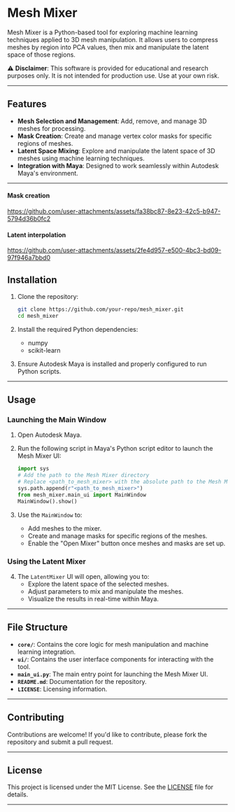 # Mesh Mixer

Mesh Mixer is a Python-based tool for exploring machine learning techniques applied to 3D mesh manipulation. It allows users to compress meshes by region into PCA values, then mix and manipulate the latent space of those regions.

⚠️ **Disclaimer**: This software is provided for educational and research purposes only. It is not intended for production use. Use at your own risk.

---

## Features

- **Mesh Selection and Management**: Add, remove, and manage 3D meshes for processing.
- **Mask Creation**: Create and manage vertex color masks for specific regions of meshes.
- **Latent Space Mixing**: Explore and manipulate the latent space of 3D meshes using machine learning techniques.
- **Integration with Maya**: Designed to work seamlessly within Autodesk Maya's environment.


---
#### Mask creation
https://github.com/user-attachments/assets/fa38bc87-8e23-42c5-b947-5794d36b0fc2

#### Latent interpolation
https://github.com/user-attachments/assets/2fe4d957-e500-4bc3-bd09-97f946a7bbd0

## Installation

1. Clone the repository:
   ```bash
   git clone https://github.com/your-repo/mesh_mixer.git
   cd mesh_mixer
   ```

2. Install the required Python dependencies:
   - numpy
   - scikit-learn

3. Ensure Autodesk Maya is installed and properly configured to run Python scripts.

---

## Usage

### Launching the Main Window

1. Open Autodesk Maya.
2. Run the following script in Maya's Python script editor to launch the Mesh Mixer UI:

   ```python
   import sys
   # Add the path to the Mesh Mixer directory
   # Replace <path_to_mesh_mixer> with the absolute path to the Mesh Mixer repository on your system
   sys.path.append(r"<path_to_mesh_mixer>")
   from mesh_mixer.main_ui import MainWindow
   MainWindow().show()
   ```

3. Use the `MainWindow` to:
   - Add meshes to the mixer.
   - Create and manage masks for specific regions of the meshes.
   - Enable the "Open Mixer" button once meshes and masks are set up.

### Using the Latent Mixer

4. The `LatentMixer` UI will open, allowing you to:
   - Explore the latent space of the selected meshes.
   - Adjust parameters to mix and manipulate the meshes.
   - Visualize the results in real-time within Maya.

---

## File Structure

- **`core/`**: Contains the core logic for mesh manipulation and machine learning integration.
- **`ui/`**: Contains the user interface components for interacting with the tool.
- **`main_ui.py`**: The main entry point for launching the Mesh Mixer UI.
- **`README.md`**: Documentation for the repository.
- **`LICENSE`**: Licensing information.

---

## Contributing

Contributions are welcome! If you'd like to contribute, please fork the repository and submit a pull request.

---

## License

This project is licensed under the MIT License. See the [LICENSE](LICENSE) file for details.

---
